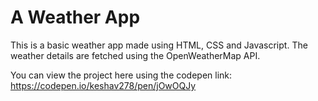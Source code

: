 # A Weather App


This is a basic weather app made using HTML, CSS and Javascript. The weather details are fetched using the OpenWeatherMap API.

You can view the project here using the codepen link: https://codepen.io/keshav278/pen/jOwOQJy
